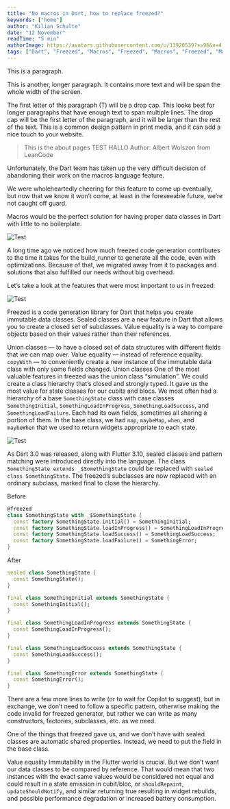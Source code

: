 ```yaml
---
title: "No macros in Dart, how to replace freezed?"
keywords: ["home"]
author: "Kilian Schulte"
date: "12 November"
readTime: "5 min"
authorImage: https://avatars.githubusercontent.com/u/13920539?s=96&v=4
tags: ["Dart", "Freezed", "Macros", "Freezed", "Macros", "Freezed", "Macros", "Freezed", "Macros", "Freezed", "Macros", "Freezed", "Macros", "Freezed", "Macros"]
---
```



This is a paragraph.

<PostBreak/>

This is another, longer paragraph. It contains more text and will be span the whole width of the screen.


<DropCap/>
The first letter of this paragraph (T) will be a drop cap. This looks best for longer paragraphs that have enough text to span multiple lines. The drop cap will be the first letter of the paragraph, and it will be larger than the rest of the text. This is a common design pattern in print media, and it can add a nice touch to your website.








> This is the about pages TEST HALLO
> Author: Albert Wolszon from LeanCode

Unfortunately, the Dart team has taken up the very difficult decision of abandoning their work on the macros language feature.


<DropCap/>
We were wholeheartedly cheering for this feature to come up eventually, but now that we know it won’t come, at least in the foreseeable future, we’re not caught off guard.

Macros would be the perfect solution for having proper data classes in Dart with little to no boilerplate.

![Test](https://images.unsplash.com/photo-1501504905252-473c47e087f8)

A long time ago we noticed how much freezed code generation contributes to the time it takes for the build_runner to generate all the code, even with optimizations. Because of that, we migrated away from it to packages and solutions that also fulfilled our needs without big overhead.

<PostBreak/>

Let’s take a look at the features that were most important to us in freezed:

<Image
  src="https://images.unsplash.com/photo-1501504905252-473c47e087f8"
  alt="Test"
  caption="Some nice image from Unsplash"
  zoom
/>



<Tabs>
  <TabItem label="Freezed" value="freezed">
    Freezed is a code generation library for Dart that helps you create immutable data classes.
  </TabItem>
  <TabItem label="Sealed Classes" value="sealed-classes">
    Sealed classes are a new feature in Dart that allows you to create a closed set of subclasses.
  </TabItem>
  <TabItem label="Value Equality" value="value-equality">
    Value equality is a way to compare objects based on their values rather than their references.
  </TabItem>
</Tabs>

Union classes — to have a closed set of data structures with different fields that we can map over.
Value equality — instead of reference equality.
`copyWith` — to conveniently create a new instance of the immutable data class with only some fields changed.
Union classes
One of the most valuable features in freezed was the union class “simulation”. We could create a class hierarchy that’s closed and strongly typed. It gave us the most value for state classes for our cubits and blocs. We most often had a hierarchy of a base `SomethingState` class with case classes `SomethingInitial`, `SomethingLoadInProgress`, `SomethingLoadSuccess`, and `SomethingLoadFailure`. Each had its own fields, sometimes all sharing a portion of them. In the base class, we had `map`, `maybeMap`, `when`, and `maybeWhen` that we used to return widgets appropriate to each state.

<img src="https://images.unsplash.com/photo-1501504905252-473c47e087f8" alt="Test" caption="HELLO THIS IS CAPTION" />

As Dart 3.0 was released, along with Flutter 3.10, sealed classes and pattern matching were introduced directly into the language. The class `SomethingState extends _$SomethingState` could be replaced with `sealed class SomethingState`. The freezed’s subclasses are now replaced with an ordinary subclass, marked final to close the hierarchy.

Before

```dart
@freezed
class SomethingState with _$SomethingState {
  const factory SomethingState.initial() = SomethingInitial;
  const factory SomethingState.loadInProgress() = SomethingLoadInProgress;
  const factory SomethingState.loadSuccess() = SomethingLoadSuccess;
  const factory SomethingState.loadFailure() = SomethingError;
}
```

After
```dart title="sealed class"
sealed class SomethingState {
  const SomethingState();
}

final class SomethingInitial extends SomethingState {
  const SomethingInitial();
}

final class SomethingLoadInProgress extends SomethingState {
  const SomethingLoadInProgress();
}

final class SomethingLoadSuccess extends SomethingState {
  const SomethingLoadSuccess();
}

final class SomethingError extends SomethingState {
  const SomethingError();
}
```

There are a few more lines to write (or to wait for Copilot to suggest), but in exchange, we don’t need to follow a specific pattern, otherwise making the code invalid for freezed generator, but rather we can write as many constructors, factories, subclasses, etc. as we need.

One of the things that freezed gave us, and we don’t have with sealed classes are automatic shared properties. Instead, we need to put the field in the base class.

Value equality
Immutability in the Flutter world is crucial. But we don’t want our data classes to be compared by reference. That would mean that two instances with the exact same values would be considered not equal and could result in a state emission in cubit/bloc, or `shouldRepaint`, `updateShouldNotify`, and similar returning true resulting in widget rebuilds, and possible performance degradation or increased battery consumption.